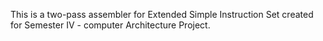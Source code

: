 This is a two-pass assembler for Extended Simple Instruction Set created for Semester IV - computer Architecture Project.
